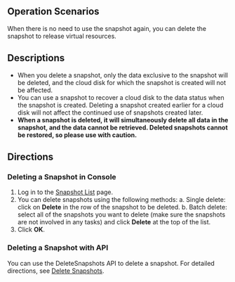 ## Operation Scenarios
When there is no need to use the snapshot again, you can delete the snapshot to release virtual resources. 


## Descriptions
- When you delete a snapshot, only the data exclusive to the snapshot will be deleted, and the cloud disk for which the snapshot is created will not be affected.
- You can use a snapshot to recover a cloud disk to the data status when the snapshot is created. Deleting a snapshot created earlier for a cloud disk will not affect the continued use of snapshots created later.
- **When a snapshot is deleted, it will simultaneously delete all data in the snapshot, and the data cannot be retrieved. Deleted snapshots cannot be restored, so please use with caution.**



## Directions
### Deleting a Snapshot in Console
1. Log in to the [Snapshot List](https://console.cloud.tencent.com/cvm/snapshot) page.
2. You can delete snapshots using the following methods:
 a. Single delete: click on **Delete** in the row of the snapshot to be deleted.
 b. Batch delete: select all of the snapshots you want to delete (make sure the snapshots are not involved in any tasks) and click **Delete** at the top of the list.
3. Click **OK**.

### Deleting a Snapshot with API
You can use the DeleteSnapshots API to delete a snapshot. For detailed directions, see [Delete Snapshots](https://intl.cloud.tencent.com/document/product/362/15645).
